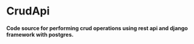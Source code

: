 # CrudApi

#### Code source for performing crud operations using rest api and django framework with postgres.
